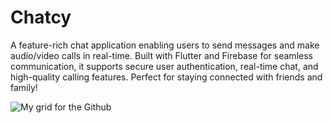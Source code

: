 # Chatcy

A feature-rich chat application enabling users to send messages and make audio/video calls in real-time. Built with Flutter and Firebase for seamless communication, it supports secure user authentication, real-time chat, and high-quality calling features. Perfect for staying connected with friends and family!


![My grid for the Github](https://github.com/user-attachments/assets/c1868af3-db68-4001-bc2d-c10877976365)

